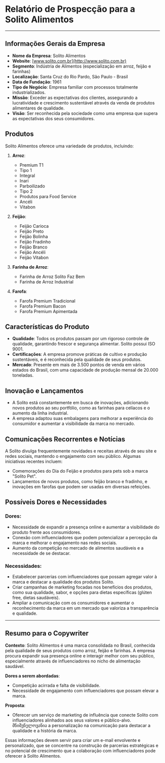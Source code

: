 # Relatório de Prospecção para a Solito Alimentos

---

## Informações Gerais da Empresa

- **Nome da Empresa**: Solito Alimentos
- **Website**: [www.solito.com.br](http://www.solito.com.br)
- **Segmento**: Indústria de Alimentos (especialização em arroz, feijão e farinhas)
- **Localização**: Santa Cruz do Rio Pardo, São Paulo - Brasil
- **Data de Fundação**: 1961
- **Tipo de Negócio**: Empresa familiar com processos totalmente industrializados.
- **Missão**: Exceder as expectativas dos clientes, assegurando a lucratividade e crescimento sustentável através da venda de produtos alimentares de qualidade.
- **Visão**: Ser reconhecida pela sociedade como uma empresa que supera as expectativas dos seus consumidores.

## Produtos

Solito Alimentos oferece uma variedade de produtos, incluindo:

1. **Arroz**: 
   - Premium T1
   - Tipo 1
   - Integral
   - Inari
   - Parboilizado
   - Tipo 2
   - Produtos para Food Service
   - Ancéli
   - Vitabon

2. **Feijão**:
   - Feijão Carioca
   - Feijão Preto
   - Feijão Bolinha
   - Feijão Fradinho
   - Feijão Branco
   - Feijão Ancéli
   - Feijão Vitabon

3. **Farinha de Arroz**: 
   - Farinha de Arroz Solito Faz Bem
   - Farinha de Arroz Industrial

4. **Farofa**:
   - Farofa Premium Tradicional
   - Farofa Premium Bacon
   - Farofa Premium Apimentada

## Características do Produto

- **Qualidade**: Todos os produtos passam por um rigoroso controle de qualidade, garantindo frescor e segurança alimentar. Solito possui ISO 9001.
- **Certificações**: A empresa promove práticas de cultivo e produção sustentáveis, e é reconhecida pela qualidade de seus produtos.
- **Mercado**: Presente em mais de 3.500 pontos de venda em vários estados do Brasil, com uma capacidade de produção mensal de 20.000 toneladas.

## Inovação e Lançamentos

- A Solito está constantemente em busca de inovações, adicionando novos produtos ao seu portfólio, como as farinhas para celíacos e o aumento da linha industrial.
- A empresa adaptou suas embalagens para melhorar a experiência do consumidor e aumentar a visibilidade da marca no mercado.

## Comunicações Recorrentes e Notícias

A Solito divulga frequentemente novidades e receitas através de seu site e redes sociais, mantendo o engajamento com seu público. Algumas iniciativas recentes incluem:
  - Comemorações do Dia do Feijão e produtos para pets sob a marca "Solito Pet".
  - Lançamentos de novos produtos, como feijão branco e fradinho, e inovações em farofas que podem ser usadas em diversas refeições.

## Possíveis Dores e Necessidades

### Dores:
- Necessidade de expandir a presença online e aumentar a visibilidade do produto frente aos consumidores.
- Conexão com influenciadores que podem potencializar a percepção da marca e melhorar o engajamento nas redes sociais.
- Aumento da competição no mercado de alimentos saudáveis e a necessidade de se destacar.

### Necessidades:
- Estabelecer parcerias com influenciadores que possam agregar valor à marca e destacar a qualidade dos produtos Solito.
- Criar campanhas de marketing focadas nos benefícios dos produtos, como sua qualidade, sabor, e opções para dietas específicas (glúten free, dietas saudáveis).
- Ampliar a comunicação com os consumidores e aumentar o reconhecimento da marca em um mercado que valoriza a transparência e qualidade.

---

## Resumo para o Copywriter

**Contexto**: Solito Alimentos é uma marca consolidada no Brasil, conhecida pela qualidade de seus produtos como arroz, feijão e farinhas. A empresa procura expandir sua presença online e interagir melhor com seu público, especialmente através de influenciadores no nicho de alimentação saudável.

**Dores a serem abordadas**:
- Competição acirrada e falta de visibilidade.
- Necessidade de engajamento com influenciadores que possam elevar a marca.

**Proposta**:
- Oferecer um serviço de marketing de influência que conecte Solito com influenciadores alinhados aos seus valores e público-alvo. მნიშვნელოვანია a personalização na comunicação para destacar a qualidade e a história da marca.

Essas informações devem servir para criar um e-mail envolvente e personalizado, que se concentre na construção de parcerias estratégicas e no potencial de crescimento que a colaboração com influenciadores pode oferecer à Solito Alimentos.
